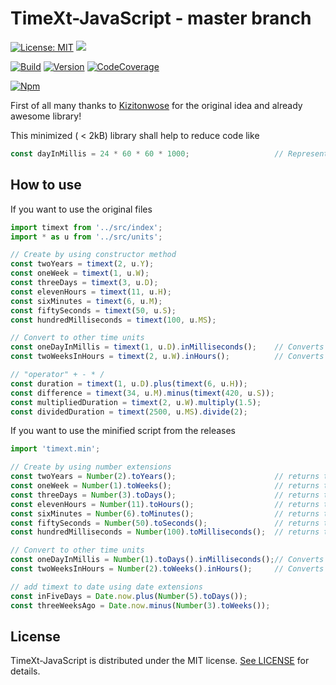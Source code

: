 # TimeXt-JavaScript - master branch

[![License: MIT](https://img.shields.io/badge/License-MIT-blue.svg)](https://opensource.org/licenses/MIT)
<a target="_blank" href="https://www.paypal.me/GuepardoApps" title="Donate using PayPal"><img src="https://img.shields.io/badge/paypal-donate-blue.svg" /></a>

[![Build](https://img.shields.io/badge/build-success-green.svg)](https://github.com/TimeXt/TimeXt-JavaScript/blob/master/releases/timext-2018-10-28-1.min.js)
[![Version](https://img.shields.io/badge/version-v0.3.0.181028-blue.svg)](https://github.com/TimeXt/TimeXt-JavaScript/tree/master/releases/)
[![CodeCoverage](https://img.shields.io/badge/codeCoverage-98-green.svg)](https://github.com/TimeXt/TimeXt-JavaScript/tree/master/coverage/)

[![Npm](https://img.shields.io/badge/npm-getit-red.svg)](https://www.npmjs.com/package/timext-js)

First of all many thanks to [Kizitonwose](https://github.com/kizitonwose/Time) for the original idea and already awesome library!

This minimized ( < 2kB) library shall help to reduce code like

```javascript
const dayInMillis = 24 * 60 * 60 * 1000;                   // Represent a day in milliSeconds
```

## How to use

If you want to use the original files

```javascript
import timext from '../src/index';
import * as u from '../src/units';

// Create by using constructor method
const twoYears = timext(2, u.Y);
const oneWeek = timext(1, u.W);
const threeDays = timext(3, u.D);
const elevenHours = timext(11, u.H);
const sixMinutes = timext(6, u.M);
const fiftySeconds = timext(50, u.S);
const hundredMilliseconds = timext(100, u.MS);

// Convert to other time units
const oneDayInMillis = timext(1, u.D).inMilliseconds();    // Converts one day into milliseconds
const twoWeeksInHours = timext(2, u.W).inHours();          // Converts two weeks into hours

// "operator" + - * /
const duration = timext(1, u.D).plus(timext(6, u.H));
const difference = timext(34, u.M).minus(timext(420, u.S));
const multipliedDuration = timext(2, u.W).multiply(1.5);
const dividedDuration = timext(2500, u.MS).divide(2);

```

If you want to use the minified script from the releases

```javascript
import 'timext.min';

// Create by using number extensions
const twoYears = Number(2).toYears();                      // returns timext(2, u.Y)
const oneWeek = Number(1).toWeeks();                       // returns timext(1, u.W)
const threeDays = Number(3).toDays();                      // returns timext(3, u.D)
const elevenHours = Number(11).toHours();                  // returns timext(11, u.H)
const sixMinutes = Number(6).toMinutes();                  // returns timext(6, u.M)
const fiftySeconds = Number(50).toSeconds();               // returns timext(50, u.S)
const hundredMilliseconds = Number(100).toMilliseconds();  // returns timext(100, u.MS)

// Convert to other time units
const oneDayInMillis = Number(1).toDays().inMilliseconds();// Converts one day into milliseconds === 24 * 60 * 60 * 1e3
const twoWeeksInHours = Number(2).toWeeks().inHours();     // Converts two weeks into hours === 2 * 7 * 24

// add timext to date using date extensions
const inFiveDays = Date.now.plus(Number(5).toDays());
const threeWeeksAgo = Date.now.minus(Number(3).toWeeks());

```

## License

TimeXt-JavaScript is distributed under the MIT license. [See LICENSE](https://github.com/TimeXt/TimeXt-JavaScript/blob/master/LICENSE.md) for details.
